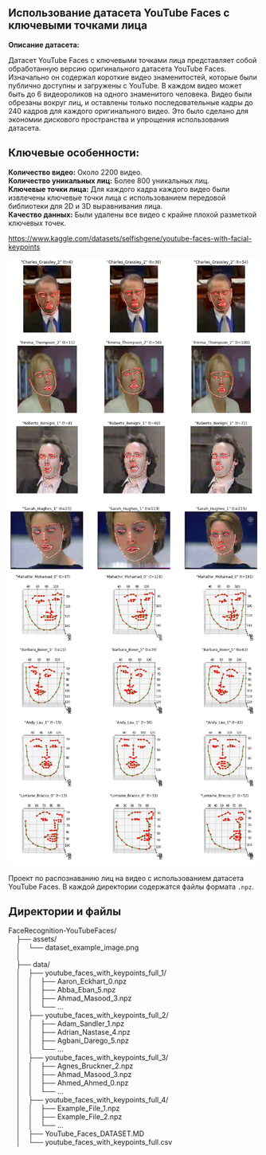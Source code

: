 ## Использование датасета YouTube Faces с ключевыми точками лица

**Описание датасета:** 

Датасет YouTube Faces с ключевыми точками лица представляет собой обработанную версию оригинального датасета YouTube Faces. Изначально он содержал короткие видео знаменитостей, которые были публично доступны и загружены с YouTube. В каждом видео может быть до 6 видеороликов на одного знаменитого человека. Видео были обрезаны вокруг лиц, и оставлены только последовательные кадры до 240 кадров для каждого оригинального видео. Это было сделано для экономии дискового пространства и упрощения использования датасета.

## Ключевые особенности:

**Количество видео:** Около 2200 видео.<br>
**Количество уникальных лиц:** Более 800 уникальных лиц.<br>
**Ключевые точки лица:** Для каждого кадра каждого видео были извлечены ключевые точки лица с использованием передовой библиотеки для 2D и 3D выравнивания лица.<br>
**Качество данных:** Были удалены все видео с крайне плохой разметкой ключевых точек.<br>

https://www.kaggle.com/datasets/selfishgene/youtube-faces-with-facial-keypoints

![Проект по распознаванию лиц](../assets/dataset_example_image.png)
![Проект по распознаванию лиц](../assets/dataset_example_points.png)

Проект по распознаванию лиц на видео с использованием датасета YouTube Faces. В каждой директории содержатся файлы формата `.npz`.

## Директории и файлы

FaceRecognition-YouTubeFaces/  
    ├── assets/  
    │    └── dataset_example_image.png  
    │  
    ├── data/  
    │    ├── youtube_faces_with_keypoints_full_1/  
    │    │    ├── Aaron_Eckhart_0.npz  
    │    │    ├── Abba_Eban_5.npz  
    │    │    ├── Ahmad_Masood_3.npz  
    │    │    └── ...  
    │    ├── youtube_faces_with_keypoints_full_2/  
    │    │    ├── Adam_Sandler_1.npz  
    │    │    ├── Adrian_Nastase_4.npz  
    │    │    ├── Agbani_Darego_5.npz  
    │    │    └── ...  
    │    ├── youtube_faces_with_keypoints_full_3/  
    │    │    ├── Agnes_Bruckner_2.npz  
    │    │    ├── Ahmad_Masood_3.npz  
    │    │    ├── Ahmed_Ahmed_0.npz  
    │    │    └── ...  
    │    ├── youtube_faces_with_keypoints_full_4/  
    │    │    ├── Example_File_1.npz  
    │    │    ├── Example_File_2.npz  
    │    │    └── ...  
    │    ├── YouTube_Faces_DATASET.MD  
    │    └── youtube_faces_with_keypoints_full.csv  

